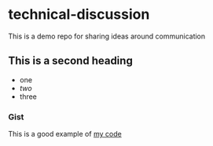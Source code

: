 # technical-discussion
This is a demo repo for sharing ideas around communication

## This is a second heading

* one
* *two*
* three

### Gist

This is a good example of [my code](https://gist.github.com/christianrua/5a08e8e6d5b0d9bed50b4a73d4d64ee0)
